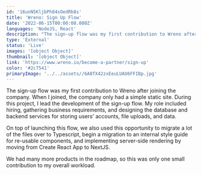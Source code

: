 ```yaml
---
id: '16unN5KljbPh84sOedRb8s'
title: 'Wreno: Sign Up Flow'
date: '2022-06-15T00:00:00.000Z'
languages: 'NodeJS, React'
description: "The sign-up flow was my first contribution to Wreno after joining the company. My role included hiring, gathering business requirements, and designing the database and backend services for storing users' accounts, file uploads, and data."
type: 'External'
status: 'Live'
images: '[object Object]'
thumbnail: '[object Object]'
link: 'https://www.wreno.io/become-a-partner/sign-up'
color: '#2c7541'
primaryImage: '../../assets//6A8fX42zxEeuLUAU6FFIBp.jpg'
---
```


The sign-up flow was my first contribution to Wreno after joining the company. When I joined, the company only had a simple static site. During this project, I lead the development of the sign-up flow. My role included hiring, gathering business requirements, and designing the database and backend services for storing users' accounts, file uploads, and data.

On top of launching this flow, we also used this opportunity to migrate a lot of the files over to Typescript, begin a migration to an internal style guide for re-usable components, and implementing server-side rendering by moving from Create React App to NextJS.

We had many more products in the roadmap, so this was only one small contribution to my overall workload.
